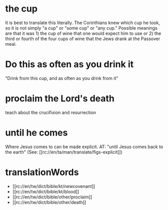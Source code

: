 # the cup

It is best to translate this literally. The Corinthians knew which cup he took, so it is not simply "a cup" or "some cup" or "any cup." Possible meanings are that it was 1) the cup of wine that one would expect him to use or 2) the third or fourth of the four cups of wine that the Jews drank at the Passover meal.

# Do this as often as you drink it

"Drink from this cup, and as often as you drink from it"

# proclaim the Lord's death

teach about the crucifixion and resurrection

# until he comes

Where Jesus comes to can be made explicit. AT: "until Jesus comes back to the earth" (See: [[rc://en/ta/man/translate/figs-explicit]])

# translationWords

* [[rc://en/tw/dict/bible/kt/newcovenant]]
* [[rc://en/tw/dict/bible/kt/blood]]
* [[rc://en/tw/dict/bible/other/proclaim]]
* [[rc://en/tw/dict/bible/other/death]]